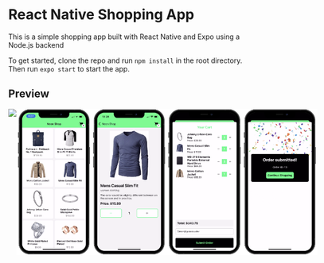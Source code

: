 # React Native Shopping App

This is a simple shopping app built with React Native and Expo using a Node.js backend 

To get started, clone the repo and run `npm install` in the root directory. Then run `expo start` to start the app.


## Preview
<div style="display: flex; flex-direction: 'row';">
<img src="./screenshots/app.gif" width="30%">
<img src="./screenshots/1.png" width=30%>
<img src="./screenshots/2.png" width=30%>
<img src="./screenshots/3.png" width=30%>
<img src="./screenshots/4.png" width=30%>
</div>
